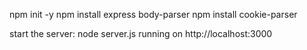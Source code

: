 npm init -y
npm install express body-parser
npm install cookie-parser

start the server:
node server.js
running on http://localhost:3000
